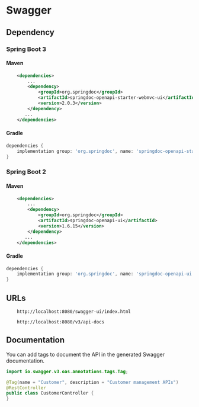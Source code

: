 # Swagger

## Dependency
### Spring Boot 3
#### Maven

```xml
    <dependencies>
        ...
		<dependency>
			<groupId>org.springdoc</groupId>
			<artifactId>springdoc-openapi-starter-webmvc-ui</artifactId>
			<version>2.0.3</version>
		</dependency>
       ...
    </dependencies>
```

#### Gradle
```groovy
dependencies {
    implementation group: 'org.springdoc', name: 'springdoc-openapi-starter-webmvc-ui', version: '2.0.3'
}
```

### Spring Boot 2
#### Maven
```xml
    <dependencies>
        ...
		<dependency>
			<groupId>org.springdoc</groupId>
			<artifactId>springdoc-openapi-ui</artifactId>
			<version>1.6.15</version>
		</dependency>
       ...
    </dependencies>
```

#### Gradle
```groovy
dependencies {
    implementation group: 'org.springdoc', name: 'springdoc-openapi-ui', version: '1.6.15'
}
```

## URLs
```
    http://localhost:8080/swagger-ui/index.html
```

```
    http://localhost:8080/v3/api-docs
```

## Documentation
You can add tags to document the API in the generated Swagger documentation.

```java
import io.swagger.v3.oas.annotations.tags.Tag;

@Tag(name = "Customer", description = "Customer management APIs")
@RestController
public class CustomerController {
}
```
